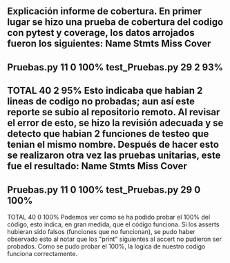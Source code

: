 Explicación informe de cobertura.
En primer lugar se hizo una prueba de cobertura del codigo con pytest y coverage, los datos arrojados fueron los siguientes:
Name              Stmts   Miss  Cover
-------------------------------------
Pruebas.py           11      0   100%
test_Pruebas.py      29      2    93%
-------------------------------------
TOTAL                40      2    95%
Esto indicaba que habian 2 lineas de codigo no probadas; aun así este reporte se subio al repositorio remoto.
Al revisar el error de esto, se hizo la revisión adecuada y se detecto que habian 2 funciones de testeo que tenian el mismo nombre.
Después de hacer esto se realizaron otra vez las pruebas unitarias, este fue el resultado:
Name              Stmts   Miss  Cover
-------------------------------------
Pruebas.py           11      0   100%
test_Pruebas.py      29      0   100%
-------------------------------------
TOTAL                40      0   100%
Podemos ver como se ha podido probar el 100% del código, esto indica, en gran medida, que el código funciona.
Si los asserts hubieran sido falsos (funciones que no funcionan), se pudo haber observado esto al notar que los "print" siguientes al accert no pudieron ser probados.
Como se pudo probar el 100%, la logica de nuestro codigo funciona correctamente.
